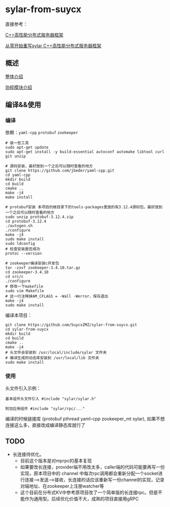 # sylar-from-suycx

直接参考：

[C++高性能分布式服务器框架](https://github.com/sylar-yin/sylar)

[从零开始重写sylar C++高性能分布式服务器框架](https://github.com/zhongluqiang/sylar-from-scratch)

## 概述

[整体介绍](docs/README.md)

[协程模块介绍](docs/suycx/README.md)

## 编译&&使用

### 编译

依赖：`yaml-cpp` `protobuf` `zookeeper`

```shell
# 装一些工具
sudo apt-get update
sudo apt-get install -y build-essential autoconf automake libtool curl git unzip

# 源码安装，最好放到一个之后可以随时查看的地方
git clone https://github.com/jbeder/yaml-cpp.git
cd yaml-cpp
mkdir build
cd build
cmake ..
make -j4
make install

# protobuf安装 本项目的根目录下的tools-packages里放的有3.12.4源码包，最好放到一个之后可以随时查看的地方
sudo unzip protobuf-3.12.4.zip
cd protobuf-3.12.4
./autogen.sh
./configure
make -j4
sudo make install
sudo ldconfig
# 检查安装是否成功
protoc --version

# zookeeper编译安装c开发包
tar -zxvf zookeeper-3.4.10.tar.gz
cd zookeeper-3.4.10
cd src/c
./configure
# 修改一下makefile
sudo vim Makefile
# 这一行注释掉AM_CFLAGS = -Wall -Werror，保存退出
make -j4
sudo make install 
```

编译本项目：

```shell
git clone https://github.com/SuycxZMZ/sylar-from-suycx.git
cd sylar-from-suycx
mkdir build
cd build
cmake ..
make -j4
# 头文件会安装到 /usr/local/include/sylar 文件夹
# 编译生成的动态库安装到 /usr/local/lib 文件夹
sudo make install 
```

### 使用

头文件引入示例：

    基本组件头文件引入 #include "sylar/sylar.h"

    附加应用组件 #include "sylar/rpc/..."

编译的时候链接库 (protobuf pthread yaml-cpp zookeeper_mt sylar), 如果不想连接这么多，直接改成编译静态库就行了

## TODO

- 长连接待优化。
  - 目前这个版本是对mprpc的基本复现
  - 如果要改长连接，provider端不用改太多，caller端的代码可能要再写一份实现，原本项目中的 channel 中每次rpc调用都会重新分配一个socket进行连接-->发送-->接收，长连接的话应该重新写一份channel的实现，记录对端地址、在zookeeper上注册watcher等
  - 这个目前在分布式KV中参考原项目改了一个简单版的长连接rpc。但是不能作为通用型。后续优化价值不大，成熟的项目直接用gRPC
